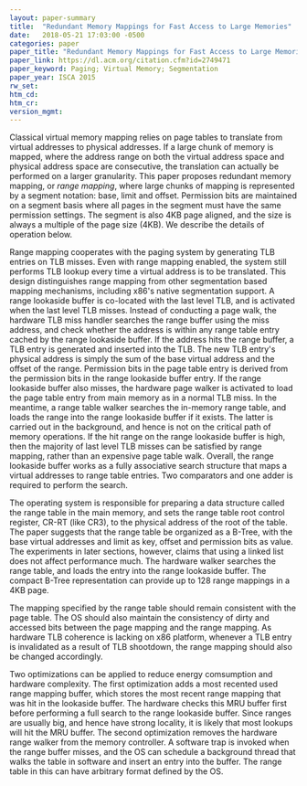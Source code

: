 ```yaml
---
layout: paper-summary
title:  "Redundant Memory Mappings for Fast Access to Large Memories"
date:   2018-05-21 17:03:00 -0500
categories: paper
paper_title: "Redundant Memory Mappings for Fast Access to Large Memories"
paper_link: https://dl.acm.org/citation.cfm?id=2749471
paper_keyword: Paging; Virtual Memory; Segmentation
paper_year: ISCA 2015
rw_set: 
htm_cd: 
htm_cr: 
version_mgmt: 
---
```


Classical virtual memory mapping relies on page tables to translate from virtual addresses to physical addresses.
If a large chunk of memory is mapped, where the address range on both the virtual address space and physical 
address space are consecutive, the translation can actually be performed on a larger granularity. This paper 
proposes redundant memory mapping, or *range mapping*, where large chunks of mapping is represented by a segment notation:
base, limit and offset. Permission bits are maintained on a segment basis where all pages in the segment must
have the same permission settings. The segment is also 4KB page aligned, and the size is always a multiple of 
the page size (4KB). We describe the details of operation below.

Range mapping cooperates with the paging system by generating TLB entries on TLB misses. Even with range mapping enabled,
the system still performs TLB lookup every time a virtual address is to be translated. This design distinguishes range mapping
from other segmentation based mapping mechanisms, including x86's native segmentation support. A range lookaside buffer is co-located 
with the last level TLB, and is activated when the last level TLB misses. Instead of conducting a page walk, the hardware TLB miss 
handler searches the range buffer using the miss address, and check whether the address is within any range table entry cached by the 
range lookaside buffer. If the address hits the range buffer, a TLB entry is generated and inserted into the TLB. The new TLB entry's 
physical address is simply the sum of the base virtual address and the offset of the range. Permission bits in the page 
table entry is derived from the permission bits in the range lookaside buffer entry. If the range lookaside buffer also misses,
the hardware page walker is activated to load the page table entry from main memory as in a normal TLB miss. In the meantime, 
a range table walker searches the in-memory range table, and loads the range into the range lookaside buffer if it exists. The 
latter is carried out in the background, and hence is not on the critical path of memory operations. If the hit range on the 
range lookaside buffer is high, then the majority of last level TLB misses can be satisfied by range mapping, rather than 
an expensive page table walk. Overall, the range lookaside buffer works as a fully associative search structure that maps a
virtual addresses to range table entries. Two comparators and one adder is required to perform the search.

The operating system is responsible for preparing a data structure called the range table in the main memory, and sets the range 
table root control register, CR-RT (like CR3), to the physical address of the root of the table. The paper suggests that the range 
table be organized as a B-Tree, with the base virtual addresses and limit as key, offset and permission bits as value. The experiments
in later sections, however, claims that using a linked list does not affect performance much. The hardware walker searches the range 
table, and loads the entry into the range lookaside buffer. The compact B-Tree representation can provide up to 128 range mappings in
a 4KB page.

The mapping specified by the range table should remain consistent with the page table. The OS should also maintain the consistency
of dirty and accessed bits between the page mapping and the range mapping. As hardware TLB coherence is lacking on x86 platform,
whenever a TLB entry is invalidated as a result of TLB shootdown, the range mapping should also be changed accordingly. 

Two optimizations can be applied to reduce energy comsumption and hardware complexity. The first optimization adds a most recented used 
range mapping buffer, which stores the most recent range mapping that was hit in the lookaside buffer. The hardware checks this MRU 
buffer first before performing a full search to the range lookaside buffer. Since ranges are usually big, and hence have strong locality,
it is likely that most lookups will hit the MRU buffer. The second optimization removes the hardware range walker from the memory
controller. A software trap is invoked when the range buffer misses, and the OS can schedule a background thread that walks the table
in software and insert an entry into the buffer. The range table in this can have arbitrary format defined by the OS.